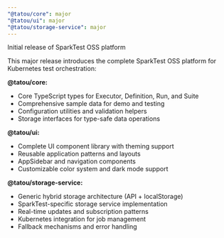 ```yaml
---
"@tatou/core": major
"@tatou/ui": major
"@tatou/storage-service": major
---
```


Initial release of SparkTest OSS platform

This major release introduces the complete SparkTest OSS platform for Kubernetes test orchestration:

**@tatou/core:**

- Core TypeScript types for Executor, Definition, Run, and Suite
- Comprehensive sample data for demo and testing
- Configuration utilities and validation helpers
- Storage interfaces for type-safe data operations

**@tatou/ui:**

- Complete UI component library with theming support
- Reusable application patterns and layouts
- AppSidebar and navigation components
- Customizable color system and dark mode support

**@tatou/storage-service:**

- Generic hybrid storage architecture (API + localStorage)
- SparkTest-specific storage service implementation
- Real-time updates and subscription patterns
- Kubernetes integration for job management
- Fallback mechanisms and error handling
